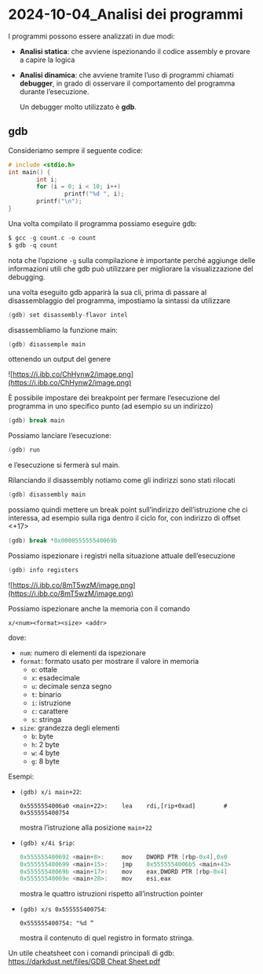 ﻿# 2024-10-04_Analisi dei programmi

I programmi possono essere analizzati in due modi:

- **Analisi statica**: che avviene ispezionando il codice assembly e provare a capire la logica
- **Analisi dinamica**: che avviene tramite l’uso di programmi chiamati **debugger**, in grado di osservare il comportamento del programma durante l’esecuzione.
    
    Un debugger molto utilizzato è **gdb**.
    

## gdb

Consideriamo sempre il seguente codice:

```c
# include <stdio.h>
int main() {
		int i;
		for (i = 0; i < 10; i++)
				printf("%d ", i);
		printf("\n");
}
```

Una volta compilato il programma possiamo eseguire gdb:

```c
$ gcc -g count.c -o count
$ gdb -q count
```

nota che l’opzione `-g` sulla compilazione è importante perché aggiunge delle informazioni utili che gdb può utilizzare per migliorare la visualizzazione del debugging.

una volta eseguito gdb apparirà la sua cli, prima di passare al disassemblaggio del programma, impostiamo la sintassi da utilizzare

```c
(gdb) set disassembly-flavor intel
```

disassembliamo la funzione main:

```c
(gdb) disassemple main
```

ottenendo un output del genere

![https://i.ibb.co/ChHynw2/image.png](https://i.ibb.co/ChHynw2/image.png)

È possibile impostare dei breakpoint per fermare l’esecuzione del programma in uno specifico punto (ad esempio su un indirizzo)

```c
(gdb) break main
```

Possiamo lanciare l’esecuzione:

```c
(gdb) run
```

e l’esecuzione si fermerà sul main.

Rilanciando il disassembly notiamo come gli indirizzi sono stati rilocati

```c
(gdb) disassembly main
```

possiamo quindi mettere un break point sull’indirizzo dell’istruzione che ci interessa, ad esempio sulla riga dentro il ciclo for, con indirizzo di offset <+17>

```c
(gdb) break *0x000055555540069b
```

Possiamo ispezionare i registri nella situazione attuale dell’esecuzione

```c
(gdb) info registers
```

![https://i.ibb.co/8mT5wzM/image.png](https://i.ibb.co/8mT5wzM/image.png)

Possiamo ispezionare anche la memoria con il comando

`x/<num><format><size> <addr>`

dove:

- `num`: numero di elementi da ispezionare
- `format`: formato usato per mostrare il valore in memoria
    - `o`: ottale
    - `x`: esadecimale
    - `u`: decimale senza segno
    - `t`: binario
    - `i`: istruzione
    - `c`: carattere
    - `s`: stringa
- `size`: grandezza degli elementi
    - `b`: byte
    - `h`: 2 byte
    - `w`: 4 byte
    - `g`: 8 byte

Esempi:

- `(gdb) x/i main+22`:
    
    `0x5555554006a0 <main+22>:    lea    rdi,[rip+0xad]        # 0x555555400754`
    
    mostra l’istruzione alla posizione `main+22`
    
- `(gdb) x/4i $rip`:
    
    ```c
    0x555555400692 <main+8>:     mov    DWORD PTR [rbp-0x4],0x0
    0x555555400699 <main+15>:    jmp    0x5555554006b5 <main+43>
    0x55555540069b <main+17>:    mov    eax,DWORD PTR [rbp-0x4]
    0x55555540069e <main+20>:    mov    esi,eax
    ```
    
    mostra le quattro istruzioni rispetto all’instruction pointer
    
- `(gdb) x/s 0x555555400754`:
    
    `0x555555400754: "%d “`
    
    mostra il contenuto di quel registro in formato stringa.
    

Un utile cheatsheet con i comandi principali di gdb: [https://darkdust.net/files/GDB Cheat Sheet.pdf](https://darkdust.net/files/GDB%20Cheat%20Sheet.pdf)
